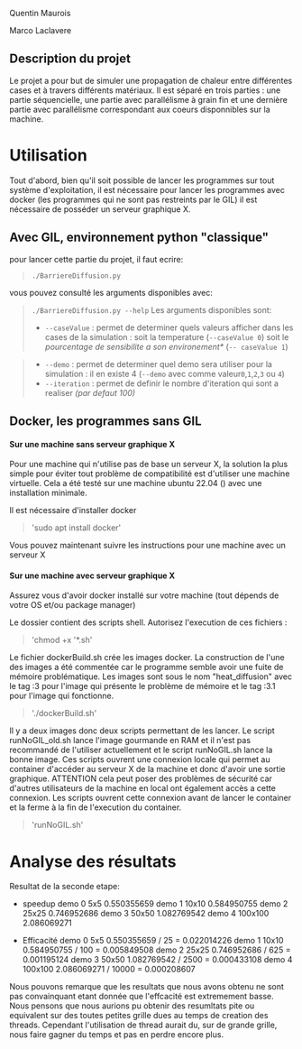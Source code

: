 Quentin Maurois

Marco Laclavere



## Description du projet

Le projet a pour but de simuler une propagation de chaleur entre différentes cases et à travers différents matériaux.
Il est séparé en trois parties : une partie séquencielle, une partie avec parallélisme à grain fin et une dernière partie avec parallélisme correspondant aux coeurs disponnibles sur la machine.

# Utilisation

Tout d'abord, bien qu'il soit possible de lancer les programmes sur tout système d'exploitation, il est nécessaire pour lancer les programmes avec docker (les programmes qui ne sont pas restreints par le GIL) il est nécessaire de posséder un serveur graphique X. 


## Avec GIL, environnement python "classique"

pour lancer cette partie du projet, il faut ecrire:
> `./BarriereDiffusion.py`


vous pouvez consulté les arguments disponibles avec:
> `./BarriereDiffusion.py --help`
Les arguments disponibles sont:
  > - `--caseValue` : permet de determiner quels valeurs afficher dans les cases de la simulation : soit la temperature (`--caseValue 0`) soit le *pourcentage de sensibilite a son environement\** (`-- caseValue 1`)

  > - `--demo` : permet de determiner quel demo sera utiliser pour la simulation : il en existe 4 (`--demo` avec comme valeur`0`,`1`,`2`,`3` ou `4`)
  > - `--iteration` : permet de definir le nombre d'iteration qui sont a realiser *(par defaut 100)*

## Docker, les programmes sans GIL
#### Sur une machine sans serveur graphique X
Pour une machine qui n'utilise pas de base un serveur X, la solution la plus simple pour éviter tout problème de compatibilité est d'utiliser une machine virtuelle. Cela a été testé sur une machine ubuntu 22.04 () avec une installation minimale.

Il est nécessaire d'installer docker
> 'sudo apt install docker'

Vous pouvez maintenant suivre les instructions pour une machine avec un serveur X


#### Sur une machine avec serveur graphique X
Assurez vous d'avoir docker installé sur votre machine (tout dépends de votre OS et/ou package manager)

Le dossier contient des scripts shell. Autorisez l'execution de ces fichiers :

> 'chmod +x '*.sh'

Le fichier dockerBuild.sh crée les images docker. La construction de l'une des images a été commentée car le programme semble avoir une fuite de mémoire problématique. Les images sont sous le nom "heat_diffusion" avec le tag :3 pour l'image qui présente le problème de mémoire et le tag :3.1 pour l'image qui fonctionne.

> './dockerBuild.sh'

Il y a deux images donc deux scripts permettant de les lancer. Le script  runNoGIL_old.sh lance l'image gourmande en RAM et il n'est pas recommandé de l'utiliser actuellement et le script runNoGIL.sh lance la bonne image.
Ces scripts ouvrent une connexion locale qui permet au container d'accéder au serveur X de la machine et donc d'avoir une sortie graphique. ATTENTION cela peut poser des problèmes de sécurité car d'autres utilisateurs de la machine en local ont également accès a cette connexion. Les scripts ouvrent cette connexion avant de lancer le container et la ferme à la fin de l'execution du container.

> 'runNoGIL.sh'


# Analyse des résultats

Resultat de la seconde etape:

- speedup
    demo 0 5x5
    0.550355659
    demo 1 10x10
    0.584950755
    demo 2 25x25
    0.746952686
    demo 3 50x50
    1.082769542
    demo 4 100x100
    2.086069271


- Efficacité
    demo 0 5x5
    0.550355659 / 25 = 0.022014226
    demo 1 10x10
    0.584950755 / 100 = 0.005849508
    demo 2 25x25
    0.746952686 / 625 = 0.001195124
    demo 3 50x50
    1.082769542 / 2500 = 0.000433108
    demo 4 100x100
    2.086069271 / 10000 = 0.000208607

Nous pouvons remarque que les resultats que nous avons obtenu ne sont pas convainquant etant donnée que l'effcacité est extremement basse. Nous pensons que nous aurions pu obtenir des resumltats pite ou equivalent sur des toutes petites grille dues au temps de creation des threads. Cependant l'utilisation de thread aurait du, sur de grande grille, nous faire gagner du temps et pas en perdre encore plus.